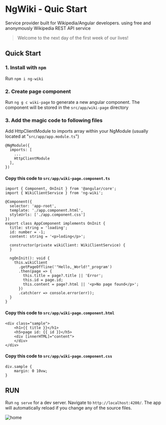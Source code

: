 # NgWiki - Quic Start

Service provider built for Wikipedia/Angular developers. using free and anonymously Wikipedia REST API service

> Welcome to the next day of the first week of our lives!

## Quick Start
### 1. Install with `npm`

Run `npm i ng-wiki`

### 2. Create page component

Run `ng g c wiki-page` to generate a new angular component. The component will be stored in the `src/app/wiki-page` directory

### 3. Add the magic code to following files

Add HttpClientModule to imports array within your NgModule (usually located at "`src/app/app.module.ts`")

```
@NgModule({
  imports: [
    ...
    HttpClientModule
  ],
})
```

#### Copy this code to `src/app/wiki-page.component.ts`

```
import { Component, OnInit } from '@angular/core';
import { WikiClientService } from 'ng-wiki';

@Component({
  selector: 'app-root',
  template: './app.component.html',
  styleUrls: ['./app.component.css']
})
export class AppComponent implements OnInit {
  title: string = 'loading';
  id: number = -1;
  content: string = '<p>loding</p>';
  
  constructor(private wikiClient: WikiClientService) {
  }

  ngOnInit(): void {
    this.wikiClient
      .getPageOffline('"Hello,_World!"_program')
      .then(page => {
        this.title = page?.title || 'Error';
        this.id = page.id;
        this.content = page?.html || '<p>No page found</p>';
      })
      .catch(err => console.error(err));
  }
}
```

#### Copy this code to `src/app/wiki-page.component.html`

```
<div class="sample">
    <h1>{{ title }}</h1>
    <h5>page id: {{ id }}</h5>
    <div [innerHTML]="content">
    </div>
</div>
```

#### Copy this code to `src/app/wiki-page.component.css`

```
div.sample {
    margin: 0 10vw;
}
```

## RUN

Run `ng serve` for a dev server. Navigate to `http://localhost:4200/`. The app will automatically reload if you change any of the source files.


![home](https://user-images.githubusercontent.com/12012140/158042452-993a4aa2-7ecb-48c6-8103-fd829b268a7d.png)



